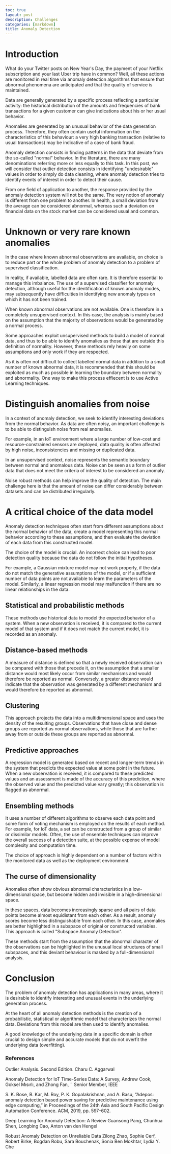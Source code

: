 ```yaml
---
toc: true
layout: post
description: Challenges
categories: [markdown]
title: Anomaly Detection
---
```

# Introduction

What do your Twitter posts on New Year's Day, the payment of your Netflix subscription and your last Uber trip have in common? Well, all these actions are monitored in real time via anomaly detection algorithms that ensure that abnormal phenomena are anticipated and that the quality of service is maintained.

Data are generally generated by a specific process reflecting a particular activity: the historical distribution of the amounts and frequencies of bank transactions for a given customer can give indications about his or her usual behavior.

Anomalies are generated by an unusual behavior of the data generation process. Therefore, they  often contain useful information on the characteristics of this behaviour: a very high banking transaction (relative to usual transactions) may be indicative of a case of bank fraud. 

Anomaly detection consists in finding patterns in the data that deviate from the so-called "normal" behavior. In the literature, there are many denominations referring more or less equally to this task. In this post, we will consider that outlier detection consists in identifying "undesirable" values in order to simply do data cleaning, where anomaly detection tries to identify events of interest in order to detect their cause.

From one field of application to another, the response provided by the anomaly detection system will not be the same. The very notion of anomaly is different from one problem to another. In health, a small deviation from the average can be considered abnormal, whereas such a deviation on financial data on the stock market can be considered usual and common.

# Unknown or very rare known anomalies

In the case where known abnormal observations are available, on choice is to reduce part or the whole problem of anomaly detection to a problem of supervised classification.

In reality, if available, labelled data are often rare. It is therefore essential to manage this imbalance. The use of a supervised classifier for anomaly detection, although useful for the identification of known anomaly modes, may subsequently have difficulties in identifying new anomaly types on which it has not been trained.

When known abnormal observations are not available. One is therefore in a completely unsupervised context. In this case, the analysis is mainly based on the assumption that the majority of observations would be generated by a normal process.

Some approaches exploit unsupervised methods to build a model of normal data, and thus to be able to identify anomalies as those that are outside this definition of normality. However, these methods rely heavily on some assumptions and only work if they are respected.

As it is often not difficult to collect labelled normal data in addition to a small number of known abnormal data, it is recommended that this should be exploited as much as possible in learning the boundary between normality and abnormality. One way to make this process effiecent is to use Active Learning techniques. 

# Distinguish anomalies from noise

In a context of anomaly detection, we seek to identify interesting deviations from the normal behavior. As data are often noisy, an important challenge is to be able to distinguish noise from real anomalies. 

For example, in an IoT environment where a large number of low-cost and resource-constrained sensors are deployed, data quality is often affected by high noise, inconsistencies and missing or duplicated data.

In an unsupervised context, noise represents the semantic boundary between normal and anomalous data. Noise can be seen as a form of outlier data that does not meet the criteria of interest to be considered an anomaly.

Noise robust methods can help improve the quality of detection. The main challenge here is that the amount of noise can differ considerably between datasets and can be distributed irregularly.


# A critical choice of the data model

Anomaly detection techniques often start from different assumptions about the normal behavior of the data, create a model representing this normal behavior according to these assumptions, and then evaluate the deviation of each data from this constructed model. 

The choice of the model is crucial. An incorrect choice can lead to poor detection quality because the data do not follow the initial hypotheses.

For example, a Gaussian mixture model may not work properly, if the data do not match the generative assumptions of the model, or if a sufficient number of data points are not available to learn the parameters of the model. Similarly, a linear regression model may malfunction if there are no linear relationships in the data.


## Statistical and probabilistic methods
These methods use historical data to model the expected behavior of a system. When a new observation is received, it is compared to the current model of that system and if it does not match the current model, it is recorded as an anomaly.


## Distance-based methods
A measure of distance is defined so that a newly received observation can be compared with those that precede it, on the assumption that a smaller distance would most likely occur from similar mechanisms and would therefore be reported as normal. Conversely, a greater distance would indicate that the observation was generated by a different mechanism and would therefore be reported as abnormal.


## Clustering
This approach projects the data into a multidimensional space and uses the density of the resulting groups. Observations that have close and dense groups are reported as normal observations, while those that are further away from or outside these groups are reported as abnormal.


## Predictive approaches
A regression model is generated based on recent and longer-term trends in the system that predicts the expected value at some point in the future. When a new observation is received, it is compared to these predicted values and an assessment is made of the accuracy of this prediction, where the observed value and the predicted value vary greatly; this observation is flagged as abnormal.

## Ensembling methods
It uses a number of different algorithms to observe each data point and some form of voting mechanism is employed on the results of each method. For example, for IoT data, a set can be constructed from a group of similar or dissimilar models. Often, the use of ensemble techniques can improve the overall success of a detection suite, at the possible expense of model complexity and computation time.

The choice of approach is highly dependent on a number of factors within the monitored data as well as the deployment environment.



## The curse of dimensionality 

Anomalies often show obvious abnormal characteristics in a low-dimensional space, but become hidden and invisible in a high-dimensional space. 

In these spaces, data becomes increasingly sparse and all pairs of data points become almost equidistant from each other. As a result, anomaly scores become less distinguishable from each other.
In this case, anomalies are better highlighted in a subspace of original or constructed variables. This approach is called "Subspace Anomaly Detection". 

These methods start from the assumption that the abnormal character of the observations can be highlighted in the unusual local structures of small subspaces, and this deviant behaviour is masked by a full-dimensional analysis. 


# Conclusion

The problem of anomaly detection has applications in many areas, where it is desirable to identify interesting and unusual events in the underlying generation process.

At the heart of all anomaly detection methods is the creation of a probabilistic, statistical or algorithmic model that characterizes the normal data. Deviations from this model are then used to identify anomalies. 

A good knowledge of the underlying data in a specific domain is often crucial to design simple and accurate models that do not overfit the underlying data (overfitting).

### References 
Outlier Analysis. Second Edition. Charu C. Aggarwal

Anomaly Detection for IoT Time-Series Data: A Survey, Andrew Cook, Goksel Mısırlı, and Zhong Fan, ¨ Senior Member, IEEE

S. K. Bose, B. Kar, M. Roy, P. K. Gopalakrishnan, and A. Basu, “Adepos: anomaly detection based power saving for predictive maintenance
using edge computing,” in Proceedings of the 24th Asia and South
Pacific Design Automation Conference. ACM, 2019, pp. 597–602.

Deep Learning for Anomaly Detection: A Review
Guansong Pang, Chunhua Shen, Longbing Cao, Anton van den Hengel

Robust Anomaly Detection on Unreliable Data Zilong Zhao, Sophie Cerf, Robert Birke, Bogdan Robu, Sara Bouchenak, Sonia Ben Mokhtar, Lydia Y. Che
